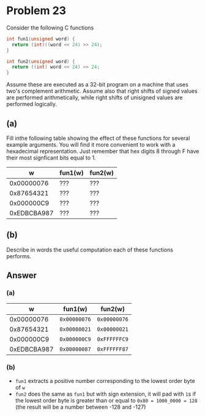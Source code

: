# Problem 23

Consider the following C functions

```C
int fun1(unsigned word) {
  return (int)((word << 24) >> 24);
}

int fun2(unsigned word) {
  return ((int) word << 24) >> 24;
}
```

Assume these are executed as a 32-bit program on a machine that uses
two's complement arithmetic. Assume also that right shifts of signed values are
performed arithmetically, while right shifts of unisigned values are performed logically.

## (a)

Fill inthe following table showing the effect of these functions for several
example arguments. You will find it more convenient to work with a
hexadecimal representation. Just remember that hex digits 8 through F have their
most signficant bits equal to 1.

| w           | fun1(w) | fun2(w) |
| ----------- | ------- | ------- |
| 0x00000076  | ???     | ???     |
| 0x87654321  | ???     | ???     |
| 0x000000C9  | ???     | ???     |
| 0xEDBCBA987 | ???     | ???     |

## (b)

Describe in words the useful computation each of these functions performs.

## Answer

### (a)

| w           | fun1(w)      | fun2(w)      |
| ----------- | ------------ | ------------ |
| 0x00000076  | `0x00000076` | `0x00000076` |
| 0x87654321  | `0x00000021` | `0x00000021` |
| 0x000000C9  | `0x000000C9` | `0xFFFFFFC9` |
| 0xEDBCBA987 | `0x00000087` | `0xFFFFFF87` |

### (b)

- `fun1` extracts a positive number corresponding to the lowest order byte of `w`
- `fun2` does the same as `fun1` but with sign extension, it will pad with `1`s if
  the lowest order byte is greater than or equal to `0x80 = 1000_0000 = 128`
  (the result will be a number between -128 and -127)
